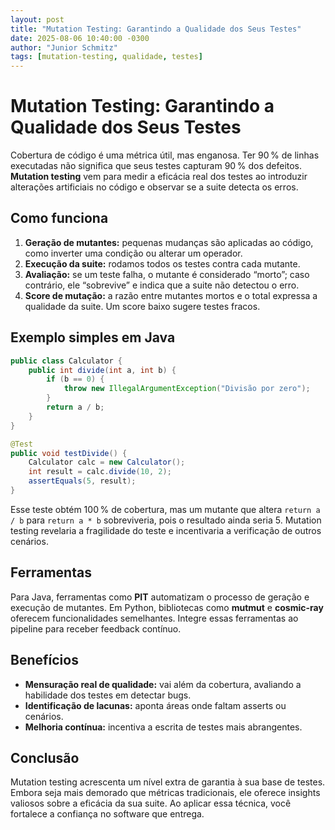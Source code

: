 ```yaml
---
layout: post
title: "Mutation Testing: Garantindo a Qualidade dos Seus Testes"
date: 2025-08-06 10:40:00 -0300
author: "Junior Schmitz"
tags: [mutation-testing, qualidade, testes]
---
```

# Mutation Testing: Garantindo a Qualidade dos Seus Testes

Cobertura de código é uma métrica útil, mas enganosa. Ter 90 % de linhas executadas não significa que seus testes capturam 90 % dos defeitos. **Mutation testing** vem para medir a eficácia real dos testes ao introduzir alterações artificiais no código e observar se a suite detecta os erros.

## Como funciona

1. **Geração de mutantes:** pequenas mudanças são aplicadas ao código, como inverter uma condição ou alterar um operador.
2. **Execução da suite:** rodamos todos os testes contra cada mutante.
3. **Avaliação:** se um teste falha, o mutante é considerado “morto”; caso contrário, ele “sobrevive” e indica que a suite não detectou o erro.
4. **Score de mutação:** a razão entre mutantes mortos e o total expressa a qualidade da suite. Um score baixo sugere testes fracos.

## Exemplo simples em Java

```java
public class Calculator {
    public int divide(int a, int b) {
        if (b == 0) {
            throw new IllegalArgumentException("Divisão por zero");
        }
        return a / b;
    }
}

@Test
public void testDivide() {
    Calculator calc = new Calculator();
    int result = calc.divide(10, 2);
    assertEquals(5, result);
}
```

Esse teste obtém 100 % de cobertura, mas um mutante que altera `return a / b` para `return a * b` sobreviveria, pois o resultado ainda seria 5. Mutation testing revelaria a fragilidade do teste e incentivaria a verificação de outros cenários.

## Ferramentas

Para Java, ferramentas como **PIT** automatizam o processo de geração e execução de mutantes. Em Python, bibliotecas como **mutmut** e **cosmic-ray** oferecem funcionalidades semelhantes. Integre essas ferramentas ao pipeline para receber feedback contínuo.

## Benefícios

- **Mensuração real de qualidade:** vai além da cobertura, avaliando a habilidade dos testes em detectar bugs.
- **Identificação de lacunas:** aponta áreas onde faltam asserts ou cenários.
- **Melhoria contínua:** incentiva a escrita de testes mais abrangentes.

## Conclusão

Mutation testing acrescenta um nível extra de garantia à sua base de testes. Embora seja mais demorado que métricas tradicionais, ele oferece insights valiosos sobre a eficácia da sua suite. Ao aplicar essa técnica, você fortalece a confiança no software que entrega.
